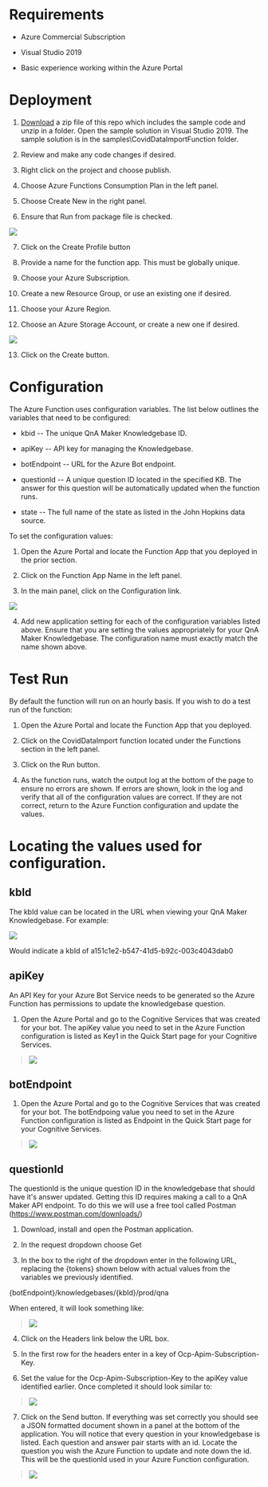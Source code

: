Requirements
============

-   Azure Commercial Subscription

-   Visual Studio 2019

-   Basic experience working within the Azure Portal

Deployment
==========

1.  [Download](https://github.com/microsoft/slg-covid-bot/archive/master.zip) a zip file of this repo which includes the sample code and unzip in a folder. Open the sample solution in Visual Studio 2019.  The sample solution is in the samples\CovidDataImportFunction folder.

2.  Review and make any code changes if desired.

3.  Right click on the project and choose publish.

4.  Choose Azure Functions Consumption Plan in the left panel.

5.  Choose Create New in the right panel.

6.  Ensure that Run from package file is checked.

![](.//media/image1.png)

7.  Click on the Create Profile button

8.  Provide a name for the function app. This must be globally unique.

9.  Choose your Azure Subscription.

10. Create a new Resource Group, or use an existing one if desired.

11. Choose your Azure Region.

12. Choose an Azure Storage Account, or create a new one if desired.

![](.//media/image2.png)

13. Click on the Create button.

Configuration
=============

The Azure Function uses configuration variables. The list below outlines
the variables that need to be configured:

-   kbid -- The unique QnA Maker Knowledgebase ID.

-   apiKey -- API key for managing the Knowledgebase.

-   botEndpoint -- URL for the Azure Bot endpoint.

-   questionId -- A unique question ID located in the specified KB. The
    answer for this question will be automatically updated when the
    function runs.

-   state -- The full name of the state as listed in the John Hopkins
    data source.

To set the configuration values:

1.  Open the Azure Portal and locate the Function App that you deployed
    in the prior section.

2.  Click on the Function App Name in the left panel.

3.  In the main panel, click on the Configuration link.

![](.//media/image3.png)

4.  Add new application setting for each of the configuration variables
    listed above. Ensure that you are setting the values appropriately
    for your QnA Maker Knowledgebase. The configuration name must
    exactly match the name shown above.

Test Run
========

By default the function will run on an hourly basis. If you wish to do a
test run of the function:

1.  Open the Azure Portal and locate the Function App that you deployed.

2.  Click on the CovidDataImport function located under the Functions
    section in the left panel.

3.  Click on the Run button.

4.  As the function runs, watch the output log at the bottom of the page
    to ensure no errors are shown. If errors are shown, look in the log
    and verify that all of the configuration values are correct. If they
    are not correct, return to the Azure Function configuration and
    update the values.

Locating the values used for configuration.
===========================================

kbId
----

The kbId value can be located in the URL when viewing your QnA Maker
Knowledgebase. For example:

![](.//media/image4.png)

Would indicate a kbId of a151c1e2-b547-41d5-b92c-003c4043dab0

apiKey
------

An API Key for your Azure Bot Service needs to be generated so the Azure
Function has permissions to update the knowledgebase question.

1.  Open the Azure Portal and go to the Cognitive Services that was
    created for your bot. The apiKey value you need to set in the Azure
    Function configuration is listed as Key1 in the Quick Start page for
    your Cognitive Services.

> ![](.//media/image5.png)

botEndpoint
-----------

1.  Open the Azure Portal and go to the Cognitive Services that was
    created for your bot. The botEndpoing value you need to set in the
    Azure Function configuration is listed as Endpoint in the Quick
    Start page for your Cognitive Services.

> ![](.//media/image5.png)

questionId
----------

The questionId is the unique question ID in the knowledgebase that
should have it's answer updated. Getting this ID requires making a call
to a QnA Maker API endpoint. To do this we will use a free tool called
Postman (<https://www.postman.com/downloads/>)

1.  Download, install and open the Postman application.

2.  In the request dropdown choose Get

3.  In the box to the right of the dropdown enter in the following URL,
    replacing the {tokens} shown below with actual values from the
    variables we previously identified.

{botEndpoint}/knowledgebases/{kbId}/prod/qna

When entered, it will look something like:

> ![](.//media/image6.png)

4.  Click on the Headers link below the URL box.

5.  In the first row for the headers enter in a key of
    Ocp-Apim-Subscription-Key.

6.  Set the value for the Ocp-Apim-Subscription-Key to the apiKey value
    identified earlier. Once completed it should look similar to:

> ![](.//media/image7.png)

7.  Click on the Send button. If everything was set correctly you should
    see a JSON formatted document shown in a panel at the bottom of the
    application. You will notice that every question in your
    knowledgebase is listed. Each question and answer pair starts with
    an id. Locate the question you wish the Azure Function to update and
    note down the id. This will be the questionId used in your Azure
    Function configuration.

> ![](.//media/image8.png)
